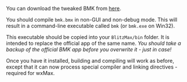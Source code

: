 You can download the tweaked BMK from [here](http://brucey.net/programming/blitz/index.php#tweakedbmk).

You should compile `bmk.bmx` in non-GUI and non-debug mode. This will result in a command-line executable called `bmk` (or `bmk.exe` on Win32).

This executable should be copied into your `BlitzMax/bin` folder. It is intended to replace the official app of the same name.
_You should take a backup of the official BMK app before you overwrite it - just in case!_


Once you have it installed, building and compiling will work as before, except that it can now process special compiler and linking directives - required for wxMax.